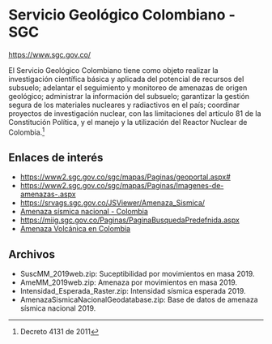 # Servicio Geológico Colombiano - SGC

https://www.sgc.gov.co/

El Servicio Geológico Colombiano tiene como objeto realizar la investigación científica básica y aplicada del potencial de recursos del subsuelo; adelantar el seguimiento y monitoreo de amenazas de origen geológico; administrar la información del subsuelo; garantizar la gestión segura de los materiales nucleares y radiactivos en el país; coordinar proyectos de investigación nuclear, con las limitaciones del artículo 81 de la Constitución Política, y el manejo y la utilización del Reactor Nuclear de Colombia.[^1]


## Enlaces de interés

* https://www2.sgc.gov.co/sgc/mapas/Paginas/geoportal.aspx#
* https://www2.sgc.gov.co/sgc/mapas/Paginas/Imagenes-de-amenazas-.aspx
* https://srvags.sgc.gov.co/JSViewer/Amenaza_Sismica/
* [Amenaza sísmica nacional - Colombia](https://www.colombiaenmapas.gov.co/#)
* https://miig.sgc.gov.co/Paginas/PaginaBusquedaPredefnida.aspx
* [Amenaza Volcánica en Colombia](https://srvags.sgc.gov.co/arcgis/rest/services/Amenaza_Volcanica/Amenaza_Volcanica/MapServer)


## Archivos

* SuscMM_2019web.zip: Suceptibilidad por movimientos ​en masa 2019.
* AmeMM_2019web.zip: Amenaza por movimientos ​en masa 2019.
* Intensidad_Esperada_Raster.zip: Intensidad sísmica esperada 2019.
* AmenazaSismicaNacionalGeodatabase.zip: Base de datos de amenaza sísmica nacional 2019.



[^1]:  Decreto 4131 de 2011